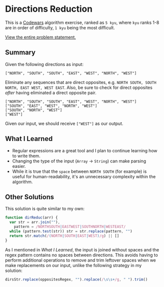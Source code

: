 # Directions Reduction

This is a [Codewars](https://codewars.com) algorithm exercise, ranked as `5 kyu`, where `kyu` ranks 1-8 are in order of difficulty, `1 kyu` being the most difficult.

[View the entire problem statement.](https://www.codewars.com/kata/550f22f4d758534c1100025a)

## Summary

Given the following directions as input:

```
["NORTH", "SOUTH", "SOUTH", "EAST", "WEST", "NORTH", "WEST"]
```

Eliminate any sequences that are direct opposites, e.g. `NORTH SOUTH, SOUTH NORTH, EAST WEST, WEST EAST`. Also, be sure to check for direct opposites _after_ having eliminated a direct opposite pair.

```
["NORTH", "SOUTH", "SOUTH", "EAST", "WEST", "NORTH", "WEST"]
["SOUTH", "EAST", "WEST", "NORTH", "WEST"]
["SOUTH", "NORTH", "WEST"]
["WEST"]
```

Given our input, we should receive `["WEST"]` as our output.

## What I Learned

- Regular expressions are a great tool and I plan to continue learning how to write them.
- Changing the type of the input (`Array` -> `String`) can make parsing easier.
- While it is true that the `space` between `NORTH SOUTH` (for example) is useful for human-readability, it's an unnecessary complexity within the algorithm.

## Other Solutions

This solution is quite similar to my own:

```js
function dirReduc(arr) {
  var str = arr.join(""),
    pattern = /NORTHSOUTH|EASTWEST|SOUTHNORTH|WESTEAST/
  while (pattern.test(str)) str = str.replace(pattern, "")
  return str.match(/(NORTH|SOUTH|EAST|WEST)/g) || []
}
```

As I mentioned in _What I Learned_, the input is joined without spaces and the regex pattern contains no spaces between directions. This avoids having to perform additional operations to remove and trim leftover spaces when we make replacements on our input, unlike the following strategy in my solution:

```js
dirsStr.replace(oppositesRegex, "").replace(/\s\s+/g, " ").trim()
```
